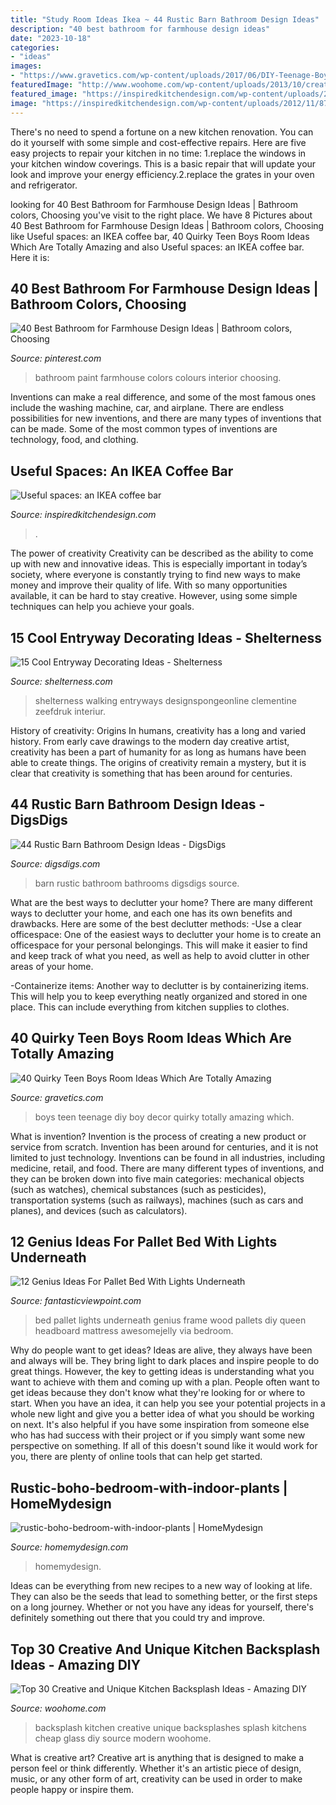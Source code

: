 ```yaml
---
title: "Study Room Ideas Ikea ~ 44 Rustic Barn Bathroom Design Ideas"
description: "40 best bathroom for farmhouse design ideas"
date: "2023-10-18"
categories:
- "ideas"
images:
- "https://www.gravetics.com/wp-content/uploads/2017/06/DIY-Teenage-Boy-Room-Decor.jpg"
featuredImage: "http://www.woohome.com/wp-content/uploads/2013/10/creative-kitchen-backsplash-ideas-24.jpg"
featured_image: "https://inspiredkitchendesign.com/wp-content/uploads/2012/11/87-FI-2.jpg"
image: "https://inspiredkitchendesign.com/wp-content/uploads/2012/11/87-FI-2.jpg"
---
```



There's no need to spend a fortune on a new kitchen renovation. You can do it yourself with some simple and cost-effective repairs. Here are five easy projects to repair your kitchen in no time: 1.replace the windows in your kitchen window coverings. This is a basic repair that will update your look and improve your energy efficiency.2.replace the grates in your oven and refrigerator.

	

		
looking for 40 Best Bathroom for Farmhouse Design Ideas | Bathroom colors, Choosing you've visit to the right place. We have 8 Pictures about 40 Best Bathroom for Farmhouse Design Ideas | Bathroom colors, Choosing like Useful spaces: an IKEA coffee bar, 40 Quirky Teen Boys Room Ideas Which Are Totally Amazing and also Useful spaces: an IKEA coffee bar. Here it is:
		
    
## 40 Best Bathroom For Farmhouse Design Ideas | Bathroom Colors, Choosing

<img loading=lazy src="https://i.pinimg.com/736x/0e/da/95/0eda955ceffa366f2350fab72310a913.jpg" onerror="this.onerror=null;this.src='https://tse1.mm.bing.net/th?id=OIP.DaDHCHkD54ZyFKddbyfOKwHaKC&amp;pid=15.1';" alt="40 Best Bathroom for Farmhouse Design Ideas | Bathroom colors, Choosing">

_Source: pinterest.com_

>bathroom paint farmhouse colors colours interior choosing. 

	

Inventions can make a real difference, and some of the most famous ones include the washing machine, car, and airplane. There are endless possibilities for new inventions, and there are many types of inventions that can be made. Some of the most common types of inventions are technology, food, and clothing.

    
## Useful Spaces: An IKEA Coffee Bar

<img loading=lazy src="https://inspiredkitchendesign.com/wp-content/uploads/2012/11/87-FI-2.jpg" onerror="this.onerror=null;this.src='https://tse3.mm.bing.net/th?id=OIP.r4xwRH3ofCmThOijTVBkVAHaJ4&amp;pid=15.1';" alt="Useful spaces: an IKEA coffee bar">

_Source: inspiredkitchendesign.com_

>. 

	

The power of creativity
Creativity can be described as the ability to come up with new and innovative ideas. This is especially important in today’s society, where everyone is constantly trying to find new ways to make money and improve their quality of life. With so many opportunities available, it can be hard to stay creative. However, using some simple techniques can help you achieve your goals.

    
## 15 Cool Entryway Decorating Ideas - Shelterness

<img loading=lazy src="https://i.shelterness.com/cool-hallway-design-14.jpg" onerror="this.onerror=null;this.src='https://tse3.mm.bing.net/th?id=OIP.LlRCUBrcJ4az-9qZ9ALn2AHaKC&amp;pid=15.1';" alt="15 Cool Entryway Decorating Ideas - Shelterness">

_Source: shelterness.com_

>shelterness walking entryways designspongeonline clementine zeefdruk interiur. 

	

History of creativity: Origins
In humans, creativity has a long and varied history. From early cave drawings to the modern day creative artist, creativity has been a part of humanity for as long as humans have been able to create things. The origins of creativity remain a mystery, but it is clear that creativity is something that has been around for centuries.

    
## 44 Rustic Barn Bathroom Design Ideas - DigsDigs

<img loading=lazy src="http://www.digsdigs.com/photos/rustic-barn-bathrooms-28-554x831.jpg" onerror="this.onerror=null;this.src='https://tse3.mm.bing.net/th?id=OIP.x2zgzCqYukvaxELfWc5h-gHaLH&amp;pid=15.1';" alt="44 Rustic Barn Bathroom Design Ideas - DigsDigs">

_Source: digsdigs.com_

>barn rustic bathroom bathrooms digsdigs source. 

	

What are the best ways to declutter your home?
There are many different ways to declutter your home, and each one has its own benefits and drawbacks. Here are some of the best declutter methods: 
-Use a clear officespace: One of the easiest ways to declutter your home is to create an officespace for your personal belongings. This will make it easier to find and keep track of what you need, as well as help to avoid clutter in other areas of your home. 

-Containerize items: Another way to declutter is by containerizing items. This will help you to keep everything neatly organized and stored in one place. This can include everything from kitchen supplies to clothes.

    
## 40 Quirky Teen Boys Room Ideas Which Are Totally Amazing

<img loading=lazy src="https://www.gravetics.com/wp-content/uploads/2017/06/DIY-Teenage-Boy-Room-Decor.jpg" onerror="this.onerror=null;this.src='https://tse4.mm.bing.net/th?id=OIP.FNc_L6PGQuZVq1Vj7myhoAHaKW&amp;pid=15.1';" alt="40 Quirky Teen Boys Room Ideas Which Are Totally Amazing">

_Source: gravetics.com_

>boys teen teenage diy boy decor quirky totally amazing which. 

	

What is invention?
Invention is the process of creating a new product or service from scratch. Invention has been around for centuries, and it is not limited to just technology. Inventions can be found in all industries, including medicine, retail, and food. There are many different types of inventions, and they can be broken down into five main categories: mechanical objects (such as watches), chemical substances (such as pesticides), transportation systems (such as railways), machines (such as cars and planes), and devices (such as calculators).

    
## 12 Genius Ideas For Pallet Bed With Lights Underneath

<img loading=lazy src="http://www.fantasticviewpoint.com/wp-content/uploads/2016/08/9_1464869047-634x852.jpg" onerror="this.onerror=null;this.src='https://tse3.mm.bing.net/th?id=OIP.pbjLtmY7MI0DMK0Sha9krQHaJ8&amp;pid=15.1';" alt="12 Genius Ideas For Pallet Bed With Lights Underneath">

_Source: fantasticviewpoint.com_

>bed pallet lights underneath genius frame wood pallets diy queen headboard mattress awesomejelly via bedroom. 

	

Why do people want to get ideas?
Ideas are alive, they always have been and always will be. They bring light to dark places and inspire people to do great things. However, the key to getting ideas is understanding what you want to achieve with them and coming up with a plan. 
People often want to get ideas because they don't know what they're looking for or where to start. When you have an idea, it can help you see your potential projects in a whole new light and give you a better idea of what you should be working on next. It's also helpful if you have some inspiration from someone else who has had success with their project or if you simply want some new perspective on something. If all of this doesn't sound like it would work for you, there are plenty of online tools that can help get started.

    
## Rustic-boho-bedroom-with-indoor-plants | HomeMydesign

<img loading=lazy src="https://homemydesign.com/wp-content/uploads/2020/08/rustic-boho-bedroom-with-indoor-plants.jpg" onerror="this.onerror=null;this.src='https://tse2.mm.bing.net/th?id=OIP.CIYM9ALorcYmNF-IiBhYCgHaJ4&amp;pid=15.1';" alt="rustic-boho-bedroom-with-indoor-plants | HomeMydesign">

_Source: homemydesign.com_

>homemydesign. 

	

Ideas can be everything from new recipes to a new way of looking at life. They can also be the seeds that lead to something better, or the first steps on a long journey. Whether or not you have any ideas for yourself, there's definitely something out there that you could try and improve.

    
## Top 30 Creative And Unique Kitchen Backsplash Ideas - Amazing DIY

<img loading=lazy src="http://www.woohome.com/wp-content/uploads/2013/10/creative-kitchen-backsplash-ideas-24.jpg" onerror="this.onerror=null;this.src='https://tse1.mm.bing.net/th?id=OIP.2_n3e3S7Jf02dB48VmaHDwHaJ4&amp;pid=15.1';" alt="Top 30 Creative and Unique Kitchen Backsplash Ideas - Amazing DIY">

_Source: woohome.com_

>backsplash kitchen creative unique backsplashes splash kitchens cheap glass diy source modern woohome. 

	

What is creative art?
Creative art is anything that is designed to make a person feel or think differently. Whether it's an artistic piece of design, music, or any other form of art, creativity can be used in order to make people happy or inspire them.


